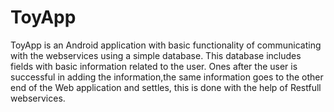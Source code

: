 ToyApp
======
ToyApp is an Android application with basic functionality of communicating with the webservices using a simple database.
This database includes fields with basic information related to the user. Ones after the user is successful in adding the information,the same information goes to the other end of the Web application and settles, this is done with the help of Restfull webservices.

